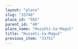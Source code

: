 ```yaml
---
layout: "place"
slug: "33748"
place_id: "502"
parent_id: "40"
place_name: "Huṣṣēti-ša-Maguš"
title: "Huṣṣēti-ša-Maguš"
previous_item: "33751"
---
```

